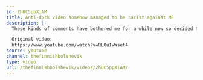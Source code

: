 ```yaml
---
id: ZhUC5ppXiAM
title: Anti-dprk video somehow managed to be racist against ME
description: |-
  These kinds of comments have bothered me for a while now so decided to make this video.

  Original video:
  https://www.youtube.com/watch?v=RL0uIwWset4
source: youtube
channel: thefinnishbolshevik
type: video
url: /thefinnishbolshevik/videos/ZhUC5ppXiAM/
---
```

